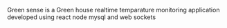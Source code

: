 Green sense is a Green house realtime temparature monitoring application developed using react node mysql and web sockets
